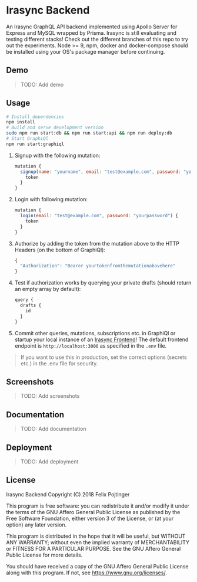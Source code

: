 # Irasync Backend

An Irasync GraphQL API backend implemented using Apollo Server for Express and MySQL wrapped by Prisma.
Irasync is still evaluating and testing different stacks! Check out the different branches of this repo to try out the experiments.
Node >= 9, npm, docker and docker-compose should be installed using your OS's package manager before continuing.

## Demo

> TODO: Add demo

## Usage

```bash
# Install dependencies
npm install
# Build and serve development version
sudo npm run start:db && npm run start:api && npm run deploy:db
# Start GraphiQl
npm run start:graphiql
```

1. Signup with the following mutation:
   ```js
   mutation {
     signup(name: "yourname", email: "test@example.com", password: "yourpassword") {
       token
     }
   }
   ```
2. Login with following mutation:
   ```js
   mutation {
     login(email: "test@example.com", password: "yourpassword") {
       token
     }
   }
   ```
3. Authorize by adding the token from the mutation above to the HTTP Headers (on the bottom of GraphiQl):
   ```js
   {
     "Authorization": "Bearer yourtokenfromthemutationabovehere"
   }
   ```
4. Test if authorization works by querying your private drafts (should return an empty array by default):
   ```js
   query {
     drafts {
       id
     }
   }
   ```
5. Commit other queries, mutations, subscriptions etc. in GraphiQl or startup your local instance of an [Irasync Frontend](https://github.com/irasync/irasync-frontend-web)! The default frontend endpoint is ```http://localhost:3000``` as specified in the ```.env``` file.

> If you want to use this in production, set the correct options (secrets etc.) in the .env file for security.

## Screenshots

> TODO: Add screenshots

## Documentation

> TODO: Add documentation

## Deployment

> TODO: Add deployment

## License

Irasync Backend
Copyright (C) 2018 Felix Pojtinger

This program is free software: you can redistribute it and/or modify it under the terms of the GNU Affero General Public License as published by the Free Software Foundation, either version 3 of the License, or (at your option) any later version.

This program is distributed in the hope that it will be useful, but WITHOUT ANY WARRANTY; without even the implied warranty of MERCHANTABILITY or FITNESS FOR A PARTICULAR PURPOSE. See the GNU Affero General Public License for more details.

You should have received a copy of the GNU Affero General Public License along with this program. If not, see <https://www.gnu.org/licenses/>.
